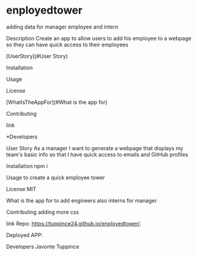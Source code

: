 # enployedtower
adding data for manager employee and intern

Description
Create an app to allow users to add his employee to a webpage so they can have quick access to their employees

[UserStory](#User Story)

Installation

Usage

License

[WhatIsTheAppFor](#What is the app for)

Contributing

link

*Developers

User Story
As a manager
I want to generate a webpage that displays my team's basic info
so that I have quick access to emails and GitHub profiles

Installation
npm i

Usage
to create a quick employee tower

License
MIT

What is the app for
to add engineers also interns for manager

Contributing
adding more css

link
Repo: https://tuppince24.github.io/enployedtower/.

Deployed APP:

Developers
Javonte Tuppince
